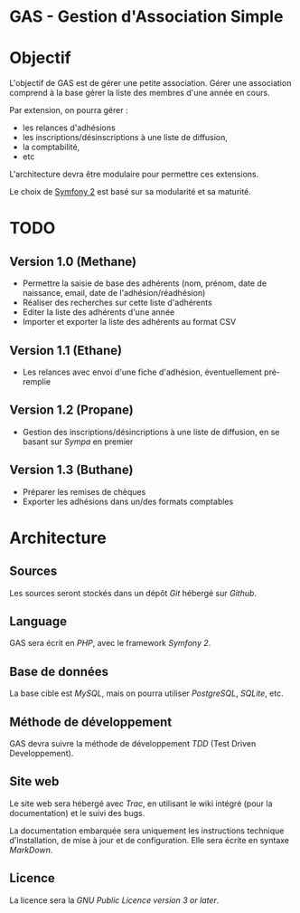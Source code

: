 GAS - Gestion d'Association Simple
==================================


# Objectif


L'objectif de GAS est de gérer une petite association. Gérer une association
comprend à la base gérer la liste des membres d'une année en cours.

Par extension, on pourra gérer :
* les relances d'adhésions
* les inscriptions/désinscriptions à une liste de diffusion,
* la comptabilité,
* etc

L'architecture devra être modulaire pour permettre ces extensions.

Le choix de [Symfony 2](http://symfony.com/) est basé sur sa modularité et sa maturité. 

# TODO

## Version 1.0 (Methane)

* Permettre la saisie de base des adhérents (nom, prénom, date de
naissance, email, date de l'adhésion/réadhésion)
* Réaliser des recherches sur cette liste d'adhérents
* Editer la liste des adhérents d'une année
* Importer et exporter la liste des adhérents au format CSV

## Version 1.1 (Ethane)

* Les relances avec envoi d'une fiche d'adhésion, éventuellement
pré-remplie

## Version 1.2 (Propane)

* Gestion des inscriptions/désincriptions à une liste de diffusion,
en se basant sur *Sympa* en premier

## Version 1.3 (Buthane)

* Préparer les remises de chèques
* Exporter les adhésions dans un/des formats comptables

# Architecture

## Sources

Les sources seront stockés dans un dépôt *Git* hébergé sur *Github*.

## Language

GAS sera écrit en *PHP*, avec le framework *Symfony 2*.

## Base de données

La base cible est *MySQL*, mais on pourra utiliser *PostgreSQL*, *SQLite*, etc.

## Méthode de développement

GAS devra suivre la méthode de développement *TDD* (Test Driven Developpement).

## Site web

Le site web sera hébergé avec *Trac*, en utilisant le wiki intégré (pour la
documentation) et le suivi des bugs.

La documentation embarquée sera uniquement les instructions technique
d'installation, de mise à jour et de configuration. Elle sera écrite en
syntaxe *MarkDown*.

## Licence

La licence sera la *GNU Public Licence version 3 or later*.

